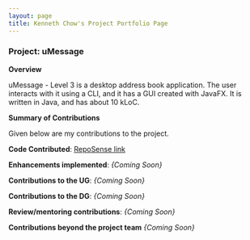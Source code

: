 ```yaml
---
layout: page
title: Kenneth Chow's Project Portfolio Page
---
```


### Project: uMessage

**Overview**

uMessage - Level 3 is a desktop address book application. The user interacts with it using a CLI,
and it has a GUI created with JavaFX. It is written in Java, and has about 10 kLoC.


**Summary of Contributions**

Given below are my contributions to the project.

**Code Contributed**: [RepoSense link](https://nus-cs2103-ay2122s2.github.io/tp-dashboard/?search=reignnz&sort=groupTitle&sortWithin=title&timeframe=commit&mergegroup=&groupSelect=groupByRepos&breakdown=true&checkedFileTypes=docs~functional-code~test-code~other&since=2022-02-18)

**Enhancements implemented**:
*{Coming Soon}*

**Contributions to the UG**:
*{Coming Soon}*

**Contributions to the DG**:
*{Coming Soon}*

**Review/mentoring contributions**:
*{Coming Soon}*

**Contributions beyond the project team**
*{Coming Soon}*
